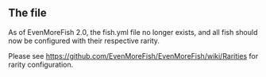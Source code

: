## The file

As of EvenMoreFish 2.0, the fish.yml file no longer exists, and all fish should now be configured with their respective rarity.

Please see https://github.com/EvenMoreFish/EvenMoreFish/wiki/Rarities for rarity configuration.